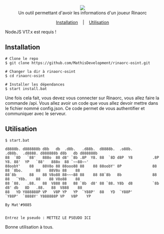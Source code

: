 <p align=center>
  <br>
  <a href="" target="_blank"><img src="https://user-images.githubusercontent.com/27065646/53551960-ae4dff80-3b3a-11e9-9075-cef786c69364.png"/></a>
  <br>
  <span>Un outil permettant d'avoir les informations d'un joueur Rinaorc</span>
  <br>
</p>

<p align="center">
  <a href="#installation">Installation</a>
  &nbsp;&nbsp;&nbsp;|&nbsp;&nbsp;&nbsp;
  <a href="#usage">Utilisation</a>
</p>

NodeJS V17.x est requis !

## Installation

```console
# Clone le repo
$ git clone https://github.com/MathisDevelopment/rinaorc-osint.git

# Changer la dir à rinaorc-osint
$ cd rinaorc-osint

# Installer les dépendances
$ start install.bat
```

Une fois cela fait, vous devez vous connecter sur Rinaorc, vous allez faire la commande /api. Vous allez avoir un code que vous allez devoir mettre dans le fichier nommé config.json. Ce code permet de vous authentifier et communiquer avec le serveur.

## Utilisation

```console
$ start.bat

d8888b. d888888b d8b   db  .d8b.   .d88b.  d8888b.  .o88b.          .d88b.  .d8888. d888888b d8b   db d888888b
88  `8D   `88'   888o  88 d8' `8b .8P  Y8. 88  `8D d8P  Y8         .8P  Y8. 88'  YP   `88'   888o  88 `~~88~~'
88oobY'    88    88V8o 88 88ooo88 88    88 88oobY' 8P              88    88 `8bo.      88    88V8o 88    88
88`8b      88    88 V8o88 88~~~88 88    88 88`8b   8b              88    88   `Y8b.    88    88 V8o88    88
88 `88.   .88.   88  V888 88   88 `8b  d8' 88 `88. Y8b  d8         `8b  d8' db   8D   .88.   88  V888    88
88   YD Y888888P VP   V8P YP   YP  `Y88P'  88   YD  `Y88P'          `Y88P'  `8888Y' Y888888P VP   V8P    YP

By Mat'#9885


Entrez le pseudo : METTEZ LE PSEUDO ICI
```

Bonne utilisation à tous.
